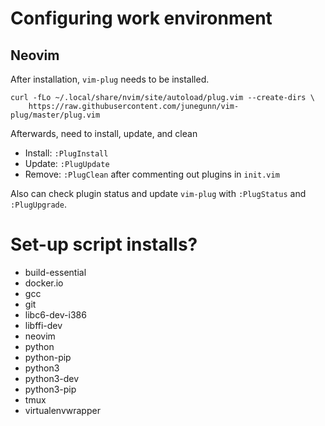# Configuring work environment

## Neovim
After installation, `vim-plug` needs to be installed.
```
curl -fLo ~/.local/share/nvim/site/autoload/plug.vim --create-dirs \
    https://raw.githubusercontent.com/junegunn/vim-plug/master/plug.vim
```

Afterwards, need to install, update, and clean
* Install: `:PlugInstall`
* Update: `:PlugUpdate`
* Remove: `:PlugClean` after commenting out plugins in `init.vim`

Also can check plugin status and update `vim-plug` with `:PlugStatus` and
`:PlugUpgrade`.

# Set-up script installs?
* build-essential
* docker.io
* gcc
* git
* libc6-dev-i386
* libffi-dev
* neovim
* python
* python-pip
* python3
* python3-dev
* python3-pip
* tmux
* virtualenvwrapper
